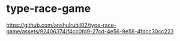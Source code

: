 # type-race-game

https://github.com/anshulruhil02/type-race-game/assets/92406374/f4cc0fd9-27cd-4e56-9e58-4fdcc30cc223

